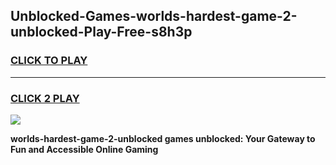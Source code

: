 
## Unblocked-Games-worlds-hardest-game-2-unblocked-Play-Free-s8h3p
<h3>
<a href="https://premium76.site?title=worlds-hardest-game-2-unblocked&ref=20A">CLICK TO PLAY</a></h3>
<hr>

<h3>
<a href="https://premium76.site?title=worlds-hardest-game-2-unblocked&ref=20A">CLICK 2 PLAY</a>
  
</h3>

<a href="https://premium76.site?title=worlds-hardest-game-2-unblocked&ref=20A"><img src="https://clearcache.store/games.png"></a>


**worlds-hardest-game-2-unblocked games unblocked: Your Gateway to Fun and Accessible Online Gaming**
